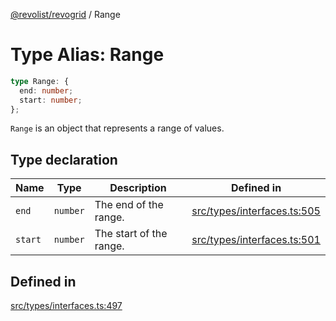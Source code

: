 [@revolist/revogrid](README.md) / Range

# Type Alias: Range

```ts
type Range: {
  end: number;
  start: number;
};
```

`Range` is an object that represents a range of values.

## Type declaration

| Name | Type | Description | Defined in |
| ------ | ------ | ------ | ------ |
| `end` | `number` | The end of the range. | [src/types/interfaces.ts:505](https://github.com/revolist/revogrid/blob/2a9402fdf050fa45d175b041168181a63cd72777/src/types/interfaces.ts#L505) |
| `start` | `number` | The start of the range. | [src/types/interfaces.ts:501](https://github.com/revolist/revogrid/blob/2a9402fdf050fa45d175b041168181a63cd72777/src/types/interfaces.ts#L501) |

## Defined in

[src/types/interfaces.ts:497](https://github.com/revolist/revogrid/blob/2a9402fdf050fa45d175b041168181a63cd72777/src/types/interfaces.ts#L497)
